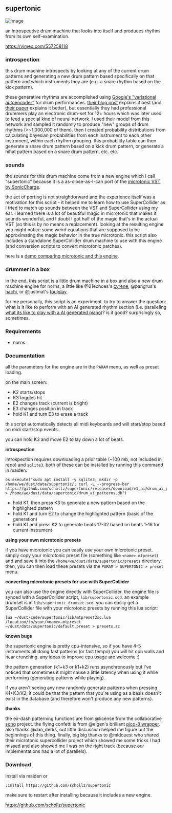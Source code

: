 ## supertonic


![Image](https://user-images.githubusercontent.com/6550035/120124212-22d3d680-c168-11eb-9b83-6d9b29303972.png)

an introspective drum machine that looks into itself and produces rhythm from its own self-examination.

https://vimeo.com/557258118

### introspection

this drum machine introspects by looking at any of the current drum patterns and generating a new drum pattern based specifically on that pattern and which instruments they are (e.g. a snare rhythm based on the kick pattern).

these generative rhythms are accomplished using [Google's "variational autoencoder"](https://github.com/magenta/magenta/tree/master/magenta/models/music_vae) for drum performances. [their blog post](https://magenta.tensorflow.org/groovae) explains it best (and [their paper](https://arxiv.org/pdf/1803.05428.pdf) explains it better), but essentially they had professional drummers play an electronic drum-set for 12+ hours which was later used to feed a special kind of neural network. I used their model from this network and sampled it randomly to produce "new" groups of drum rhythms (>~1,000,000 of them). then I created probability distributions from calculating bayesian probabilities from each instrument to each other instrument, within each rhythm grouping. this probability table can then generate a snare drum pattern based on a kick drum pattern, or generate a hihat pattern based on a snare drum pattern, etc. etc.


### sounds

the sounds for this drum machine come from a new engine which I call "supertonic" because it is a as-close-as-I-can port of the [microtonic VST by SonicCharge](https://soniccharge.com/microtonic). 

the act of porting is not straightforward and the experience itself was a motivation for this script - it helped me to learn how to use SuperCollider as I tried to match up sounds between the VST and SuperCollider using my ear. I learned there is a lot of beautiful magic in microtonic that makes it sounds wonderful, and I doubt I got half of the magic that's in the actual VST (so this is by no means a replacement). looking at the resulting engine you might notice some weird equations that are supposed to be approximating the magic behavior in the true microtonic. this script also includes a standalone SuperCollider drum machine to use with this engine (and conversion scripts to convert microtonic patches).

here is a [demo comparing microtonic and this engine](https://www.instagram.com/p/CPghuJUB2Of/?utm_source=ig_web_copy_link).

### drummer in a box

in the end, this script is a little drum machine in a box and also a new drum machine engine for norns, a little like @21echoes's [cyrene](https://norns.community/authors/21echoes/cyrene), @pangrus's [hachi](https://norns.community/authors/pangrus/hachi), or @justmat's [foulplay](https://norns.community/authors/justmat/foulplay). 

for me personally, this script is an experiment. to try to answer the question: what is it like to perform with an AI generated rhythm section (i.e. paralleling [what its like to play with a AI generated piano](https://github.com/schollz/pianoai))? is it good? surprisingly so, sometimes.

### Requirements

- norns

### Documentation

all the parameters for the engine are in the `PARAM` menu, as well as preset loading.

on the main screen:

- K2 starts/stops
- K3 toggles hit 
- E2 changes track (current is bright)
- E3 changes position in track
- hold K1 and turn E3 to erase a track

this script automatically detects all midi keyboards and will start/stop based on midi start/stop events.

you can hold K3 and move E2 to lay down a lot of beats.

**introspection** 

introspection requires downloading a prior table (~100 mb, not included in repo) and `sqlite3`. both of these can be installed by running this command in maiden:

```
os.execute("sudo apt install -y sqlite3; mkdir -p /home/we/dust/data/supertonic/; curl -L --progress-bar https://github.com/schollz/supertonic/releases/download/v1_ai/drum_ai_patterns.db > /home/we/dust/data/supertonic/drum_ai_patterns.db")
```

- hold K1, then press K3 to generate a new pattern based on the highlighted pattern
- hold K1 and turn E2 to change the highlighted pattern (basis of the generation)
- hold K1 and press K2 to generate beats 17-32 based on beats 1-16 for current instrument

**using your own microtonic presets**

if you have microtonic you can easily use your own microtonic preset. simply copy your microtonic preset file (something like `<name>.mtpreset`) and and save it into the `/home/we/dust/data/supertonic/presets` directory. then, you can then load these presets via the `PARAM > SUPERTONIC > preset` menu.

**converting microtonic presets for use with SuperCollider**

you can also use the engine directly with SuperCollider. the engine file is synced with a SuperCollider script, `lib/supertonic.scd`. an example drumset is in `lib/supertonic_drumset.scd`. you can easily get a SuperCollider file with your microtonic presets by running this lua script:

```
lua ~/dust/code/supertonic/lib/mtpreset2sc.lua /location/to/your/<name>.mtpreset ~/dust/data/supertonic/default.preset > presets.sc
```

**known bugs**

the supertonic engine is pretty cpu-intensive, so if you have 4-5 instruments all doing fast patterns (or fast tempo) you will hit cpu walls and hear crunching. any ideas to improve cpu usage are welcome :)

the pattern generation (k1+k3 or k1+k2) runs asynchronously but I've noticed that sometimes it might cause a little latency when using it while performing (generating patterns while playing).

if you aren't seeing any new randomly generate patterns when pressing K1+K3/K2, it could be that the pattern that you're using as a basis doesn't exist in the database (and therefore won't produce any new patterns).

**thanks**

the ex-dash patterning functions are from @license from the collaborative [song](https://github.com/northern-information/song/) project. the flying confetti is from @eigen's brilliant [pico-8 wrapper](https://llllllll.co/t/p8-pico-8-wrapper-lib/37947). also thanks @dan_derks, out little discussion helped me figure out the beginnings of this thing. finally, big big thanks to @midouest who shared their microtonic supercollider project which showed me some tricks I had missed and also showed me I was on the right track (because our implementations had a lot of parallels).

### Download

install via maiden or

```
;install https://github.com/schollz/supertonic
```

make sure to restart after installing because it includes a new engine.

https://github.com/schollz/supertonic

